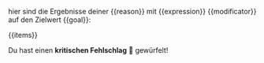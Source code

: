 hier sind die Ergebnisse deiner {{reason}} mit {{expression}} {{modificator}} auf den Zielwert {{goal}}:

{{items}}

Du hast einen **kritischen Fehlschlag** :anger: gewürfelt!